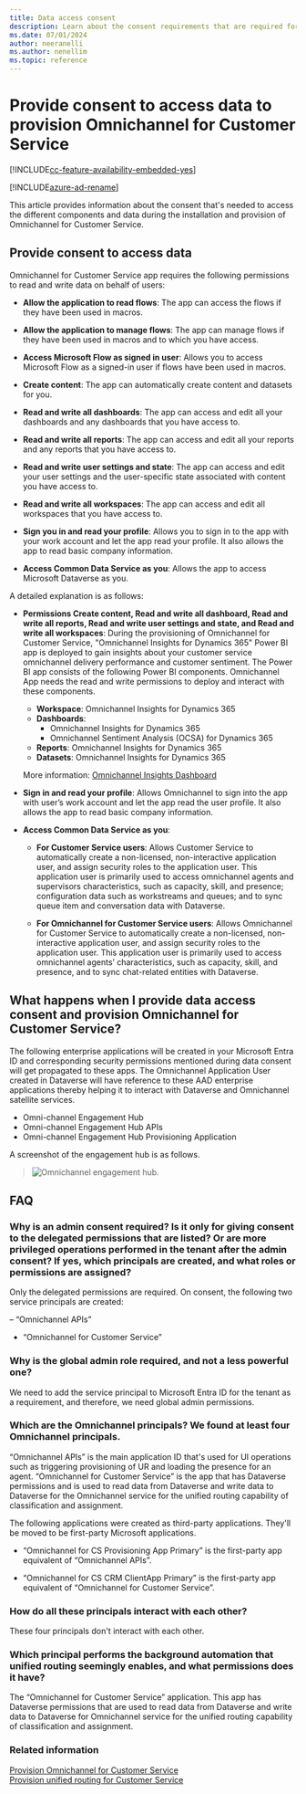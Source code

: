 ```yaml
---
title: Data access consent
description: Learn about the consent requirements that are required for provisioning Omnichannel for Customer Service.
ms.date: 07/01/2024
author: neeranelli
ms.author: nenellim
ms.topic: reference
---
```


# Provide consent to access data to provision Omnichannel for Customer Service

[!INCLUDE[cc-feature-availability-embedded-yes](../../includes/cc-feature-availability-embedded-yes.md)]

[!INCLUDE[azure-ad-rename](../../includes/cc-azure-ad-rename.md)]

This article provides information about the consent that's needed to access the different components and data during the installation and provision of Omnichannel for Customer Service.

## Provide consent to access data

Omnichannel for Customer Service app requires the following permissions to read and write data on behalf of users:

- **Allow the application to read flows**: The app can access the flows if they have been used in macros.

- **Allow the application to manage flows**: The app can manage flows if they have been used in macros and to which you have access.

- **Access Microsoft Flow as signed in user**: Allows you to access Microsoft Flow as a signed-in user if flows have been used in macros.

- **Create content**: The app can automatically create content and datasets for you.

- **Read and write all dashboards**: The app can access and edit all your dashboards and any dashboards that you have access to.

- **Read and write all reports**: The app can access and edit all your reports and any reports that you have access to.

- **Read and write user settings and state**: The app can access and edit your user settings and the user-specific state associated with content you have access to.

- **Read and write all workspaces**: The app can access and edit all workspaces that you have access to.

- **Sign you in and read your profile**: Allows you to sign in to the app with your work account and let the app read your profile. It also allows the app to read basic company information.

- **Access Common Data Service as you**: Allows the app to access Microsoft Dataverse as you.

A detailed explanation is as follows:

- **Permissions Create content, Read and write all dashboard, Read and write all reports, Read and write user settings and state, and Read and write all workspaces**: During the provisioning of Omnichannel for Customer Service, "Omnichannel Insights for Dynamics 365" Power BI app is deployed to gain insights about your customer service omnichannel delivery performance and customer sentiment. The Power BI app consists of the following Power BI components. Omnichannel App needs the read and write permissions to deploy and interact with these components.

    - **Workspace**: Omnichannel Insights for Dynamics 365
    - **Dashboards**:
        - Omnichannel Insights for Dynamics 365
        - Omnichannel Sentiment Analysis (OCSA) for Dynamics 365
    - **Reports**: Omnichannel Insights for Dynamics 365
    - **Datasets**: Omnichannel Insights for Dynamics 365
  
    More information: [Omnichannel Insights Dashboard](omnichannel-insights-dashboard.md#omnichannel-insights-dashboard)

- **Sign in and read your profile**: Allows Omnichannel to sign into the app with user’s work account and let the app read the user profile. It also allows the app to read basic company information.

- **Access Common Data Service as you**: 
  - **For Customer Service users**: Allows Customer Service to automatically create a non-licensed, non-interactive application user, and assign security roles to the application user. This application user is primarily used to access omnichannel agents and supervisors characteristics, such as capacity, skill, and presence; configuration data such as workstreams and queues; and to sync queue item and conversation data with Dataverse.

  - **For Omnichannel for Customer Service users**: Allows Omnichannel for Customer Service to automatically create a non-licensed, non-interactive application user, and assign security roles to the application user. This application user is primarily used to access omnichannel agents’ characteristics, such as capacity, skill, and presence, and to sync chat-related entities with Dataverse.

## What happens when I provide data access consent and provision Omnichannel for Customer Service?

The following enterprise applications will be created in your Microsoft Entra ID and corresponding security permissions mentioned during data consent will get propagated to these apps. The Omnichannel Application User created in Dataverse will have reference to these AAD enterprise applications thereby helping it to interact with Dataverse and Omnichannel satellite services.

- Omni-channel Engagement Hub
- Omni-channel Engagement Hub APIs
- Omni-channel Engagement Hub Provisioning Application

A screenshot of the engagement hub is as follows.

> ![Omnichannel engagement hub.](../media/oc-engage-hub-permissions.png "Omnichannel engagement hub.")

## FAQ

### Why is an admin consent required? Is it only for giving consent to the delegated permissions that are listed? Or are more privileged operations performed in the tenant after the admin consent? If yes, which principals are created, and what roles or permissions are assigned?

Only the delegated permissions are required. On consent, the following two service principals are created:

– “Omnichannel APIs”

- “Omnichannel for Customer Service”

### Why is the global admin role required, and not a less powerful one?

We need to add the service principal to Microsoft Entra ID for the tenant as a requirement, and therefore, we need global admin permissions.

### Which are the Omnichannel principals? We found at least four Omnichannel principals.

“Omnichannel APIs” is the main application ID that's used for UI operations such as triggering provisioning of UR and loading the presence for an agent. “Omnichannel for Customer Service” is the app that has Dataverse permissions and is used to read data from Dataverse and write data to Dataverse for the Omnichannel service for the unified routing capability of classification and assignment.

The following applications were created as third-party applications. They'll be moved to be first-party Microsoft applications.

- “Omnichannel for CS Provisioning App Primary” is the first-party app equivalent of “Omnichannel APIs”.  

- “Omnichannel for CS CRM ClientApp Primary” is the first-party app equivalent of “Omnichannel for Customer Service”.  

### How do all these principals interact with each other?  

These four principals don't interact with each other.  

### Which principal performs the background automation that unified routing seemingly enables, and what permissions does it have?

The “Omnichannel for Customer Service” application. This app has Dataverse permissions that are used to read data from Dataverse and write data to Dataverse for Omnichannel service for the unified routing capability of classification and assignment.

### Related information

[Provision Omnichannel for Customer Service](../implement/omnichannel-provision-license.md)  
[Provision unified routing for Customer Service](../administer/provision-unified-routing.md)  

